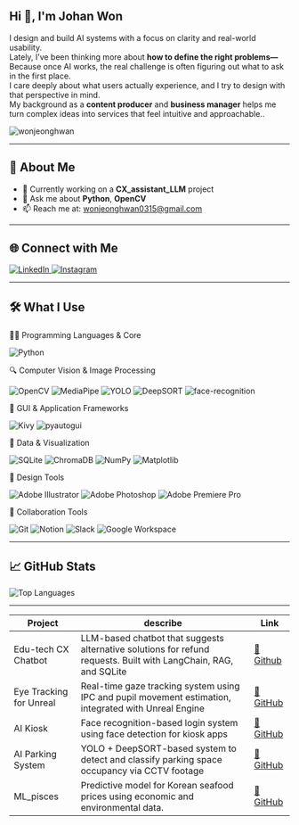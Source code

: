 ## Hi 👋, I'm Johan Won</h1>
I design and build AI systems with a focus on clarity and real-world usability.<br>
Lately, I’ve been thinking more about **how to define the right problems—**  <br>
Because once AI works, the real challenge is often figuring out what to ask in the first place.  <br>
I care deeply about what users actually experience, and I try to design with that perspective in mind.  <br>
My background as a **content producer** and **business manager** helps me turn complex ideas into services that feel intuitive and approachable..</h3>

<p align="left">
  <img src="https://komarev.com/ghpvc/?username=wonjeonghwan&label=Profile%20views&color=0e75b6&style=flat" alt="wonjeonghwan" />
</p>

---

## 🚀 About Me
- 🔭 Currently working on a **CX_assistant_LLM** project
- 💬 Ask me about **Python**, **OpenCV**
- 📫 Reach me at: [wonjeonghwan0315@gmail.com](mailto:wonjeonghwan0315@gmail.com)

---

## 🌐 Connect with Me
<p align="left">
  <a href="https://linkedin.com/in/jeonghwan-won-223961193" target="_blank">
    <img src="https://img.shields.io/badge/LinkedIn-0A66C2?style=flat&logo=linkedin&logoColor=white" alt="LinkedIn" />
  </a>
  <a href="https://instagram.com/for3miracle" target="_blank">
    <img src="https://img.shields.io/badge/Instagram-E4405F?style=flat&logo=instagram&logoColor=white" alt="Instagram" />
  </a>
</p>

---

## 🛠️ What I Use</p>
👨‍💻 Programming Languages & Core
<p align="left"> <img src="https://img.shields.io/badge/Python-3776AB?style=flat&logo=python&logoColor=white" alt="Python" /> </p>
🔍 Computer Vision & Image Processing
<p align="left"> <img src="https://img.shields.io/badge/OpenCV-5C3EE8?style=flat&logo=opencv&logoColor=white" alt="OpenCV" /> <img src="https://img.shields.io/badge/MediaPipe-FFCC00?style=flat&logo=google&logoColor=white" alt="MediaPipe" /> <img src="https://img.shields.io/badge/YOLO-00FFFF?style=flat&logo=yolo&logoColor=black" alt="YOLO" /> <img src="https://img.shields.io/badge/DeepSORT-4A90E2?style=flat&logoColor=white" alt="DeepSORT" /> <img src="https://img.shields.io/badge/face--recognition-7E57C2?style=flat&logo=face&logoColor=white" alt="face-recognition" /> </p>
🧩 GUI & Application Frameworks
<p align="left"> <img src="https://img.shields.io/badge/Kivy-FF6F00?style=flat&logo=python&logoColor=white" alt="Kivy" /> <img src="https://img.shields.io/badge/pyautogui-3776AB?style=flat&logo=python&logoColor=white" alt="pyautogui" />  </p>
🧮 Data & Visualization
<p align="left"> <img src="https://img.shields.io/badge/SQLite-003B57?style=flat&logo=sqlite&logoColor=white" alt="SQLite" /> <img src="https://img.shields.io/badge/ChromaDB-1A1A1A?style=flat&logo=sqlite&logoColor=white" alt="ChromaDB" /> <img src="https://img.shields.io/badge/NumPy-013243?style=flat&logo=numpy&logoColor=white" alt="NumPy" /> <img src="https://img.shields.io/badge/Matplotlib-11557C?style=flat&logo=plotly&logoColor=white" alt="Matplotlib" /> </p>
🎨 Design Tools
<p align="left"> <img src="https://img.shields.io/badge/Adobe%20Illustrator-FF9A00?style=flat&logo=adobe-illustrator&logoColor=white" alt="Adobe Illustrator" /> <img src="https://img.shields.io/badge/Adobe%20Photoshop-31A8FF?style=flat&logo=adobe-photoshop&logoColor=white" alt="Adobe Photoshop" /> <img src="https://img.shields.io/badge/Adobe%20Premiere%20Pro-9999FF?style=flat&logo=adobe-premiere-pro&logoColor=white" alt="Adobe Premiere Pro" /> </p>
🤝 Collaboration Tools
<p align="left"> <img src="https://img.shields.io/badge/Git-F05032?style=flat&logo=git&logoColor=white" alt="Git" /> <img src="https://img.shields.io/badge/Notion-000000?style=flat&logo=notion&logoColor=white" alt="Notion" /> <img src="https://img.shields.io/badge/Slack-4A154B?style=flat&logo=slack&logoColor=white" alt="Slack" /> <img src="https://img.shields.io/badge/Google%20Workspace-4285F4?style=flat&logo=googleworkspace&logoColor=white" alt="Google Workspace" /> </p>

---

## 📈 GitHub Stats
<p align="left">
  <img src="https://github-readme-stats.vercel.app/api/top-langs/?username=wonjeonghwan&layout=compact&theme=default" alt="Top Languages" />
</p>

---

| Project                | describe                                                                      | Link                                                |
| ------------------------ | ----------------------------------------------------------------------- | ------------------------------------------------- |
| Edu-tech CX Chatbot | LLM-based chatbot that suggests alternative solutions for refund requests. Built with LangChain, RAG, and SQLite | [🔗 Github](https://github.com/wonjeonghwan/CX_guidance.git) |
| Eye Tracking for Unreal  | Real-time gaze tracking system using IPC and pupil movement estimation, integrated with Unreal Engine | [🔗 GitHub](https://github.com/wonjeonghwan/Eye_tracking.git)     |
| AI Kiosk        | Face recognition-based login system using face detection for kiosk apps | [🔗 GitHub](https://github.com/wonjeonghwan/Kiosk_vision.git) |
| AI Parking System        | YOLO + DeepSORT-based system to detect and classify parking space occupancy via CCTV footage | [🔗 GitHub](https://github.com/wonjeonghwan/Parking_genius.git) |
| ML_pisces        | Predictive model for Korean seafood prices using economic and environmental data. | [🔗 GitHub](https://github.com/wonjeonghwan/ml_pisces.git)  |

